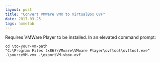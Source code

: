 ```yaml
---
layout: post
title: "Convert VMWare VMX to VirtualBox OVF"
date: 2017-03-25
tags: homelab
---
```


Requires VMWare Player to be installed. In an elevated command prompt:

    cd \to-your-vm-path
    "C:\Program Files (x86)\VMware\VMware Player\ovftool\ovftool.exe" .\sourceVM.vmx .\exportVM-vbox.ovf
